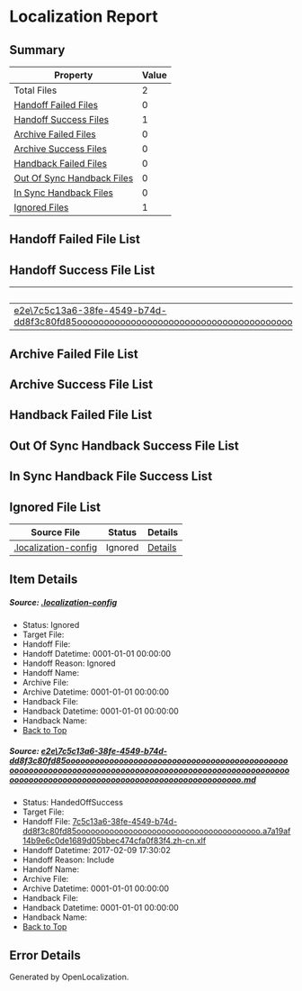 # <a name='report-top'></a> Localization Report

## Summary
 Property | Value 
 -------- | ----- 
 Total Files | 2
[ Handoff Failed Files ](#handoff-failed-list)| 0
[ Handoff Success Files ](#handoff-success-list)| 1
[ Archive Failed Files ](#archive-failed-list)| 0
[ Archive Success Files ](#archive-success-list)| 0
[ Handback Failed Files ](#handback-failed-list)| 0
[ Out Of Sync Handback Files ](#outofsync-handback-success-list)| 0
[ In Sync Handback Files ](#insync-handback-success-list)| 0
[ Ignored Files ](#ignored-list)| 1

## <a name='handoff-failed-list'></a> Handoff Failed File List

## <a name='handoff-success-list'></a> Handoff Success File List
 Source File | Status | Details 
 ----------- | ------ | ------- 
 [e2e\7c5c13a6-38fe-4549-b74d-dd8f3c80fd85oooooooooooooooooooooooooooooooooooooooooooooooooooooooooooooooooooooooooooooooooooooooooooooooooooooooooooooooooooooooooooooooooooooooooooooooooooooooo.md](https://github.com/OpenLocalizationTestOrg/ol-test0/blob/69b17b1de805150c3ba04a0d21417326a82df539/e2e/7c5c13a6-38fe-4549-b74d-dd8f3c80fd85oooooooooooooooooooooooooooooooooooooooooooooooooooooooooooooooooooooooooooooooooooooooooooooooooooooooooooooooooooooooooooooooooooooooooooooooooooooooo.md) | HandedOffSuccess | [Details](#f962015502e64b707da46924e4c58e3017c97f3b1)

## <a name='archive-failed-list'></a> Archive Failed File List

## <a name='archive-success-list'></a> Archive Success File List

## <a name='handback-failed-list'></a> Handback Failed File List

## <a name='outofsync-handback-success-list'></a> Out Of Sync Handback Success File List

## <a name='insync-handback-success-list'></a> In Sync Handback File Success List

## <a name='ignored-list'></a> Ignored File List
 Source File | Status | Details 
 ----------- | ------ | ------- 
 [.localization-config](https://github.com/OpenLocalizationTestOrg/ol-test0/blob/69b17b1de805150c3ba04a0d21417326a82df539/.localization-config) | Ignored | [Details](#cb0632cf59c1387fc1742bfb9fa3c47f87e2e5c90)

## Item Details
##### <a name='cb0632cf59c1387fc1742bfb9fa3c47f87e2e5c90'></a> Source: [.localization-config](https://github.com/OpenLocalizationTestOrg/ol-test0/blob/69b17b1de805150c3ba04a0d21417326a82df539/.localization-config)
* Status: Ignored
* Target File: 
* Handoff File: 
* Handoff Datetime: 0001-01-01 00:00:00
* Handoff Reason: Ignored
* Handoff Name: 
* Archive File: 
* Archive Datetime: 0001-01-01 00:00:00
* Handback File: 
* Handback Datetime: 0001-01-01 00:00:00
* Handback Name: 
* [Back to Top](#report-top)

##### <a name='f962015502e64b707da46924e4c58e3017c97f3b1'></a> Source: [e2e\7c5c13a6-38fe-4549-b74d-dd8f3c80fd85oooooooooooooooooooooooooooooooooooooooooooooooooooooooooooooooooooooooooooooooooooooooooooooooooooooooooooooooooooooooooooooooooooooooooooooooooooooooo.md](https://github.com/OpenLocalizationTestOrg/ol-test0/blob/69b17b1de805150c3ba04a0d21417326a82df539/e2e/7c5c13a6-38fe-4549-b74d-dd8f3c80fd85oooooooooooooooooooooooooooooooooooooooooooooooooooooooooooooooooooooooooooooooooooooooooooooooooooooooooooooooooooooooooooooooooooooooooooooooooooooooo.md)
* Status: HandedOffSuccess
* Target File: 
* Handoff File: [7c5c13a6-38fe-4549-b74d-dd8f3c80fd85ooooooooooooooooooooooooooooooooooooooo.a7a19af14b9e6c0de1689d05bbec474cfa0f83f4.zh-cn.xlf](https://github.com/OpenLocalizationTestOrg/ol-test0-handoff/blob/a8db0a25d2dee45f44604e84f5d9faca0af6a8fe/ol-handoff/OpenLocalizationTestOrg/ol-test0-zhcn/shujia/ht/7c5c13a6-38fe-4549-b74d-dd8f3c80fd85ooooooooooooooooooooooooooooooooooooooo.a7a19af14b9e6c0de1689d05bbec474cfa0f83f4.zh-cn.xlf)
* Handoff Datetime: 2017-02-09 17:30:02
* Handoff Reason: Include
* Handoff Name: 
* Archive File: 
* Archive Datetime: 0001-01-01 00:00:00
* Handback File: 
* Handback Datetime: 0001-01-01 00:00:00
* Handback Name: 
* [Back to Top](#report-top)


## Error Details

Generated by OpenLocalization.
